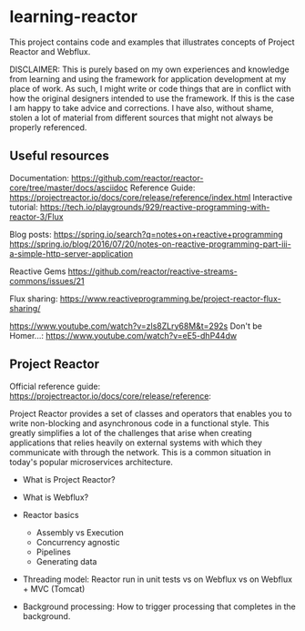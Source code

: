 # learning-reactor
This project contains code and examples that illustrates concepts of Project Reactor and Webflux.

DISCLAIMER: This is purely based on my own experiences and knowledge from learning and using the framework for application
development at my place of work. As such, I might write or code things that are in conflict
with how the original designers intended to use the framework. If this is the case I am happy
to take advice and corrections. I have also, without shame, stolen a lot of material from different sources
that might not always be properly referenced.

## Useful resources
Documentation: https://github.com/reactor/reactor-core/tree/master/docs/asciidoc
Reference Guide: https://projectreactor.io/docs/core/release/reference/index.html
Interactive tutorial: https://tech.io/playgrounds/929/reactive-programming-with-reactor-3/Flux


Blog posts:
https://spring.io/search?q=notes+on+reactive+programming
https://spring.io/blog/2016/07/20/notes-on-reactive-programming-part-iii-a-simple-http-server-application

Reactive Gems
https://github.com/reactor/reactive-streams-commons/issues/21

Flux sharing: https://www.reactiveprogramming.be/project-reactor-flux-sharing/

https://www.youtube.com/watch?v=zls8ZLry68M&t=292s
Don't be Homer...: https://www.youtube.com/watch?v=eE5-dhP44dw

## Project Reactor
Official reference guide: https://projectreactor.io/docs/core/release/reference:

Project Reactor provides a set of classes and operators that enables you
to write non-blocking and asynchronous code in a functional style.
This greatly simplifies a lot of the challenges that arise when creating
applications that relies heavily on external systems with which they
communicate with through the network. This is a common situation in today's 
popular microservices architecture.

- What is Project Reactor?
- What is Webflux?
- Reactor basics
    - Assembly vs Execution
    - Concurrency agnostic
    - Pipelines
    - Generating data

- Threading model: Reactor run in unit tests vs on Webflux vs on Webflux + MVC (Tomcat)
- Background processing: How to trigger processing that completes in the background.
